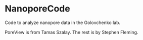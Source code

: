 NanoporeCode
============

Code to analyze nanopore data in the Golovchenko lab.

PoreView is from Tamas Szalay.
The rest is by Stephen Fleming.
